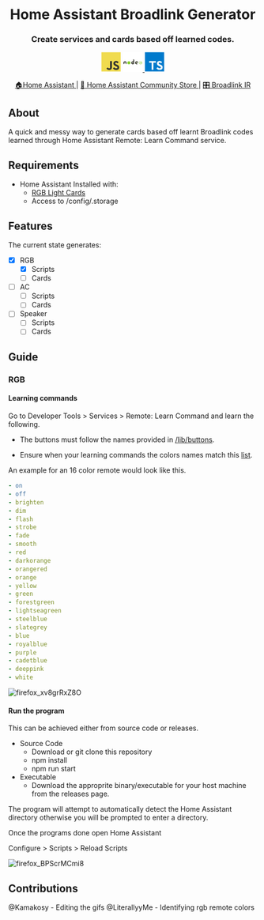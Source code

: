 <h1 align="center">Home Assistant Broadlink Generator</h1>
<h3 align="center">Create services and cards based off learned codes.</h3>

<p align="center">
<img src="https://raw.githubusercontent.com/devicons/devicon/master/icons/javascript/javascript-original.svg" alt="javascript" width="40" height="40"/> </a>
<a href="https://nodejs.org" target="_blank" rel="noreferrer"> <img src="https://raw.githubusercontent.com/devicons/devicon/master/icons/nodejs/nodejs-original-wordmark.svg" alt="nodejs" width="40" height="40"/> </a>
<a href="https://www.typescriptlang.org/" target="_blank" rel="noreferrer"> <img src="https://raw.githubusercontent.com/devicons/devicon/master/icons/typescript/typescript-original.svg" alt="typescript" width="40" height="40"/> </a> </p>

<p align="center"> <a href="https://www.home-assistant.io/" target="_blank" rel="noreferrer"> 
🏠Home Assistant  </a> | <a href="https://hacs.xyz/" target="_blank" rel="noreferrer">  🏢 Home Assistant Community Store </a> | <a href="https://www.ibroadlink.com/" target="_blank" rel="noreferrer"> 
🎛️ Broadlink IR </a> </p>

## About

A quick and messy way to generate cards based off learnt Broadlink codes learned through Home Assistant Remote: Learn Command service.

## Requirements

- Home Assistant Installed with:
  - [RGB Light Cards](https://github.com/bokub/rgb-light-card)
  - Access to /config/.storage

## Features
The current state generates:
- [x] RGB
  - [x] Scripts
  - [ ] Cards
- [ ] AC
  - [ ] Scripts
  - [ ] Cards
- [ ] Speaker
  - [ ] Scripts
  - [ ] Cards

## Guide

### RGB

#### Learning commands

Go to Developer Tools > Services > Remote: Learn Command and learn the following.

- The buttons must follow the names provided in [/lib/buttons](/lib/buttons).

- Ensure when your learning commands the colors names match this [list](https://www.w3schools.com/colors/colors_names.asp).

An example for an 16 color remote would look like this.

```yaml
- on
- off
- brighten
- dim
- flash
- strobe
- fade
- smooth
- red
- darkorange
- orangered
- orange
- yellow
- green
- forestgreen
- lightseagreen
- steelblue
- slategrey
- blue
- royalblue
- purple
- cadetblue
- deeppink
- white
```

![firefox_xv8grRxZ8O](https://user-images.githubusercontent.com/13403032/151750724-f899a6b3-b1e5-4265-b5fd-b5c1f6699396.gif)

#### Run the program

This can be achieved either from source code or releases. 
- Source Code
  - Download or git clone this repository
  - npm install
  - npm run start
- Executable
  - Download the approprite binary/executable for your host machine from the releases page.

The program will attempt to automatically detect the Home Assistant directory otherwise you will be prompted to enter a directory.
 
Once the programs done open Home Assistant 
 
Configure > Scripts > Reload Scripts
 
![firefox_BPScrMCmi8](https://user-images.githubusercontent.com/13403032/151752497-5c495934-3846-4a26-b27b-3a76926c9c6f.gif)

## Contributions

@Kamakosy - Editing the gifs
@LiterallyyMe - Identifying rgb remote colors 

